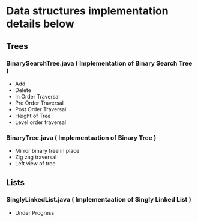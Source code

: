 # Data structures implementation details below

## Trees 

### BinarySearchTree.java ( Implementation of Binary Search Tree )

* Add
* Delete
* In Order Traversal
* Pre Order Traversal
* Post Order Traversal
* Height of Tree
* Level order traversal

### BinaryTree.java ( Implementaation of Binary Tree )

* Mirror binary tree in place
* Zig zag traversal
* Left view of tree


## Lists

### SinglyLinkedList.java ( Implementaation of Singly Linked List )

* Under Progress
